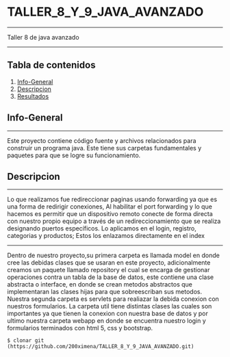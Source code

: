 # TALLER_8_Y_9_JAVA_AVANZADO
***
Taller 8 de java avanzado
****

## Tabla de contenidos 

1. [Info-General](#info-general)
2. [Descripcion](#descripcion)
3. [Resultados](#resultados)


## Info-General
***
Este proyecto contiene código fuente y archivos relacionados para construir un programa java. Este tiene sus carpetas fundamentales y paquetes para que se logre su funcionamiento.

## Descripcion
***
Lo que realizamos fue redireccionar paginas usando forwarding ya que es una forma de redirigir conexiones, Al habilitar el port forwarding y lo que hacemos es permitir que un dispositivo remoto conecte de forma directa con nuestro propio equipo a través de un redireccionamiento que se realiza designando puertos específicos.
Lo aplicamos en el login, registro, categorias y productos; Estos los enlazamos directamente en el index
***
Dentro de nuestro proyecto,su primera carpeta es llamada model en donde cree las debidas clases que se usaran en este proyecto, adicionalmente creamos un paquete llamado repository el cual se encarga de gestionar operaciones contra un tabla de la base de datos, este contiene una clase abstracta o interface, en donde se crean metodos abstractos que implementaran las clases hijas para que sobreescriban sus metodos.
Nuestra segunda carpeta es servlets para realiazar la debida conexion con nuestros formularios.
La carpeta util tiene distintas  clases las cuales son importantes ya que tienen la conexion con nuestra base de datos y por ultimo nuestra carpeta webapp en donde se encuentra nuestro login y formularios terminados con html 5, css y bootstrap.



```
$ clonar git (https://github.com/200ximena/TALLER_8_Y_9_JAVA_AVANZADO.git)
```
